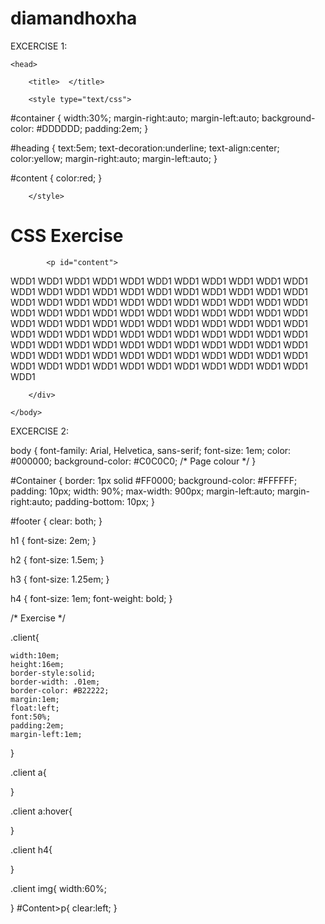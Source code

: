 # diamandhoxha<!DOCTYPE html>
EXCERCISE 1:
<html>

	<head>

		<title>  </title>

		<style type="text/css">
#container {
	width:30%;
	margin-right:auto;
	margin-left:auto;
	background-color: #DDDDDD;
	padding:2em;
	}
		
#heading {
	text:5em;
	text-decoration:underline;
	text-align:center;
	color:yellow;
	margin-right:auto;
	margin-left:auto;
	}
		 
#content {
	color:red;
}

		</style>

</head>

<body>

<div id="container">

<h1 id="heading">CSS Exercise</h1>

			<p id="content">
WDD1 WDD1 WDD1 WDD1 WDD1 WDD1 WDD1 WDD1 WDD1 WDD1 
WDD1 WDD1 WDD1 WDD1 WDD1 WDD1 WDD1 WDD1 WDD1 WDD1 WDD1 WDD1 WDD1
WDD1 WDD1 WDD1 WDD1 WDD1 WDD1 WDD1 WDD1 WDD1 WDD1 WDD1 WDD1 WDD1
WDD1 WDD1 WDD1 WDD1 WDD1 WDD1 WDD1 WDD1 WDD1 WDD1 WDD1 WDD1 WDD1
WDD1 WDD1 WDD1 WDD1 WDD1 WDD1 WDD1 WDD1 WDD1 WDD1 WDD1 WDD1 WDD1
WDD1 WDD1 WDD1 WDD1 WDD1 WDD1 WDD1 WDD1 WDD1 WDD1 WDD1 WDD1 WDD1 
WDD1 WDD1 WDD1 WDD1 WDD1 WDD1 WDD1 WDD1 WDD1 WDD1 WDD1 WDD1 WDD1
WDD1 WDD1 WDD1 WDD1 WDD1 WDD1 WDD1 WDD1 WDD1 WDD1 WDD1 WDD1
			</p>
 
		</div>
 
	</body>
 </html>
 
 
 
 
 
 
 EXCERCISE 2:
 
 body
{
    font-family: Arial, Helvetica, sans-serif;
    font-size: 1em;
    color: #000000;
    background-color: #C0C0C0; /* Page colour */
}

#Container
{
    border: 1px solid #FF0000;
    background-color: #FFFFFF;
    padding: 10px;
    width: 90%;
    max-width: 900px;
    margin-left:auto;
    margin-right:auto;
    padding-bottom: 10px;
}


#footer
{
    clear: both;
}

h1 {
    font-size: 2em;
}

h2 {
    font-size: 1.5em;
}

h3 {
    font-size: 1.25em;
}

h4
{
    font-size: 1em;
    font-weight: bold;
}

/* Exercise */

.client{
	
	width:10em;
	height:16em;
	border-style:solid;
	border-width: .01em;
	border-color: #B22222;
	margin:1em;
	float:left;
	font:50%;
	padding:2em;
	margin-left:1em;
	
}

.client a{
	
}

.client a:hover{

}

.client h4{
	
}

.client img{
	width:60%;
	
	
}
#Content>p{
	clear:left;
}
 
